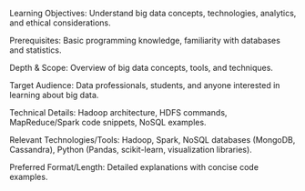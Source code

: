 Learning Objectives: Understand big data concepts, technologies, analytics, and ethical considerations.

Prerequisites: Basic programming knowledge, familiarity with databases and statistics.

Depth & Scope: Overview of big data concepts, tools, and techniques.

Target Audience: Data professionals, students, and anyone interested in learning about big data.

Technical Details: Hadoop architecture, HDFS commands, MapReduce/Spark code snippets, NoSQL examples.

Relevant Technologies/Tools: Hadoop, Spark, NoSQL databases (MongoDB, Cassandra), Python (Pandas, scikit-learn, visualization libraries).

Preferred Format/Length: Detailed explanations with concise code examples.
